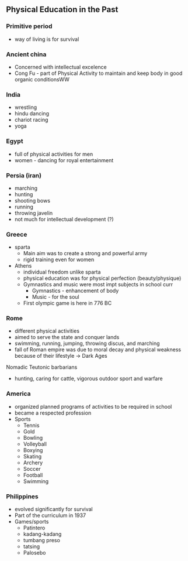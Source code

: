 ## Physical Education in the Past
### Primitive period
- way of living is for survival

### Ancient china
- Concerned with intellectual excelence
- Cong Fu - part of Physical Activity to maintain and keep body in good organic conditionsWW

### India
- wrestling
- hindu dancing
- chariot racing
- yoga

### Egypt
- full of physical activities for men
- women - dancing for royal entertainment

### Persia (iran)
- marching 
- hunting
- shooting bows
- running
- throwing javelin
- not much for intellectual development (?)

### Greece
- sparta
	- Main aim was to create a strong and powerful army
	- rigid training even for women
- Athens
	- individual freedom unlike sparta
	- physical education was for physical perfection (beauty/physique)
	- Gymnastics and music were most impt subjects in school curr
		- Gymnastics - enhancement of body
		- Music - for the soul
	- First olympic game is here in 776 BC

### Rome
- different physical activities
- aimed to serve the state and conquer lands
- swimming, running, jumping, throwing discus, and marching
- fall of Roman empire was due to moral decay and physical weakness because of their lifestyle -> Dark Ages

Nomadic Teutonic barbarians
- hunting, caring for cattle, vigorous outdoor sport and warfare

### America
- organized planned programs of activities to be required in school
- became a respected profession
- Sports
	- Tennis
	- Gold
	- Bowling
	- Volleyball
	- Boxying
	- Skating
	- Archery
	- Soccer
	- Football 
	- Swimming

### Philippines
- evolved significantly for survival
- Part of the curriculum in 1937
- Games/sports
	- Patintero
	- kadang-kadang
	- tumbang preso
	- tatsing
	- Palosebo